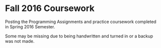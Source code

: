 # Fall 2016 Coursework

Posting the Programming Assignments and practice coursework completed in Spring 2016 Semester.

Some may be missing due to being handwritten and turned in or a backup was not made.